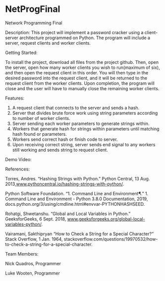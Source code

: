 # NetProgFinal
Network Programming Final

Description:
This project will implement a password cracker using a client-server architecture programmed on Python. The program will include a server, request clients and worker clients.

Getting Started:

To install the project, download all files from the project github. Then, open the server, open how many worker clients you wish to run(maximum of six), and then open the request client in this order. You will then type in the desired password into the request client, and it will be returned to the request client from the worker clients. Upon completion, the program will close and the user will have to manually close the remaining worker clients. 

Features:
1. A request client that connects to the server and sends a hash.
2. Server that divides brute force work using string parameters according to number of worker clients.
3. Server sending each worker parameters to generate strings within.
4. Workers that generate hash for strings within parameters until matching hash found or parameters. 
5. Workers send correct hash or finish code to server.
6. Upon receiving correct string, server sends end signal to any workers still working and sends string to request client.

Demo Video:


References:

Torres, Andres. “Hashing Strings with Python.” Python Central, 13 Aug. 2013,www.pythoncentral.io/hashing-strings-with-python/.

Python Software Foundation. “1. Command Line and Environment¶.” 1. Command Line and Environment -	 Python 3.8.0 Documentation, 2019,										 docs.python.org/3/using/cmdline.html#envvar-PYTHONHASHSEED.

Rohatgi, Shwetanshu. “Global and Local Variables in Python.” GeeksforGeeks, 6 Sept. 2018,			 www.geeksforgeeks.org/global-local-variables-python/.

Vairamani, Sakthipryan “How to Check a String for a Special Character?” Stack Overflow, 1 Jan. 1964,			 stackoverflow.com/questions/19970532/how-to-check-a-string-for-a-special-character.

Team Members:

Nick Quadros, Programmer

Luke Wooten, Programmer

